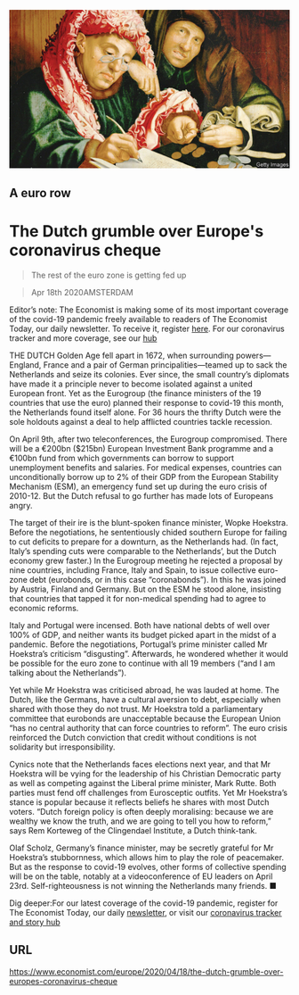 ![](./images/20200418_EUP004_0.jpg)

## A euro row

# The Dutch grumble over Europe's coronavirus cheque

> The rest of the euro zone is getting fed up

> Apr 18th 2020AMSTERDAM

Editor’s note: The Economist is making some of its most important coverage of the covid-19 pandemic freely available to readers of The Economist Today, our daily newsletter. To receive it, register [here](https://www.economist.com//newslettersignup). For our coronavirus tracker and more coverage, see our [hub](https://www.economist.com//coronavirus)

THE DUTCH Golden Age fell apart in 1672, when surrounding powers—England, France and a pair of German principalities—teamed up to sack the Netherlands and seize its colonies. Ever since, the small country’s diplomats have made it a principle never to become isolated against a united European front. Yet as the Eurogroup (the finance ministers of the 19 countries that use the euro) planned their response to covid-19 this month, the Netherlands found itself alone. For 36 hours the thrifty Dutch were the sole holdouts against a deal to help afflicted countries tackle recession.

On April 9th, after two teleconferences, the Eurogroup compromised. There will be a €200bn ($215bn) European Investment Bank programme and a €100bn fund from which governments can borrow to support unemployment benefits and salaries. For medical expenses, countries can unconditionally borrow up to 2% of their GDP from the European Stability Mechanism (ESM), an emergency fund set up during the euro crisis of 2010-12. But the Dutch refusal to go further has made lots of Europeans angry.

The target of their ire is the blunt-spoken finance minister, Wopke Hoekstra. Before the negotiations, he sententiously chided southern Europe for failing to cut deficits to prepare for a downturn, as the Netherlands had. (In fact, Italy’s spending cuts were comparable to the Netherlands’, but the Dutch economy grew faster.) In the Eurogroup meeting he rejected a proposal by nine countries, including France, Italy and Spain, to issue collective euro-zone debt (eurobonds, or in this case “coronabonds”). In this he was joined by Austria, Finland and Germany. But on the ESM he stood alone, insisting that countries that tapped it for non-medical spending had to agree to economic reforms.

Italy and Portugal were incensed. Both have national debts of well over 100% of GDP, and neither wants its budget picked apart in the midst of a pandemic. Before the negotiations, Portugal’s prime minister called Mr Hoekstra’s criticism “disgusting”. Afterwards, he wondered whether it would be possible for the euro zone to continue with all 19 members (“and I am talking about the Netherlands”).

Yet while Mr Hoekstra was criticised abroad, he was lauded at home. The Dutch, like the Germans, have a cultural aversion to debt, especially when shared with those they do not trust. Mr Hoekstra told a parliamentary committee that eurobonds are unacceptable because the European Union “has no central authority that can force countries to reform”. The euro crisis reinforced the Dutch conviction that credit without conditions is not solidarity but irresponsibility.

Cynics note that the Netherlands faces elections next year, and that Mr Hoekstra will be vying for the leadership of his Christian Democratic party as well as competing against the Liberal prime minister, Mark Rutte. Both parties must fend off challenges from Eurosceptic outfits. Yet Mr Hoekstra’s stance is popular because it reflects beliefs he shares with most Dutch voters. “Dutch foreign policy is often deeply moralising: because we are wealthy we know the truth, and we are going to tell you how to reform,” says Rem Korteweg of the Clingendael Institute, a Dutch think-tank.

Olaf Scholz, Germany’s finance minister, may be secretly grateful for Mr Hoekstra’s stubbornness, which allows him to play the role of peacemaker. But as the response to covid-19 evolves, other forms of collective spending will be on the table, notably at a videoconference of EU leaders on April 23rd. Self-righteousness is not winning the Netherlands many friends. ■

Dig deeper:For our latest coverage of the covid-19 pandemic, register for The Economist Today, our daily [newsletter](https://www.economist.com//newslettersignup), or visit our [coronavirus tracker and story hub](https://www.economist.com//coronavirus)

## URL

https://www.economist.com/europe/2020/04/18/the-dutch-grumble-over-europes-coronavirus-cheque
